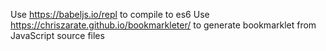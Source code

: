 Use https://babeljs.io/repl to compile to es6
Use https://chriszarate.github.io/bookmarkleter/ to generate bookmarklet from JavaScript source files
